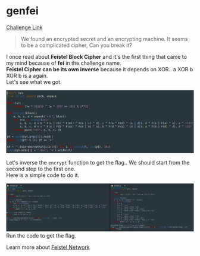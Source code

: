 **genfei**
===================  
[Challenge Link](https://s3-eu-west-1.amazonaws.com/hubchallenges/crypto/genfei.zip)  

> We found an encrypted secret and an encrypting machine. It seems to be a complicated cipher, Can you break it?  

I once read about **Feistel Block Cipher** and it's the first thing that came to my mind because of **fei** in the challenge name.  
**Feistel Cipher can be its own inverse** because it depends on XOR.. a XOR b XOR b is a again.  
Let's see what we got.

![](images/genfei-encrypt.png)

Let's inverse the `encrypt` function to get the flag.. We should start from the second step to the first one.  
Here is a simple code to do it.

![](images/genfei-decrypt.png)  
Run the code to get the flag.

Learn more about [Feistel Network](https://web.cs.ucdavis.edu/~rogaway/papers/feistel.pdf)
